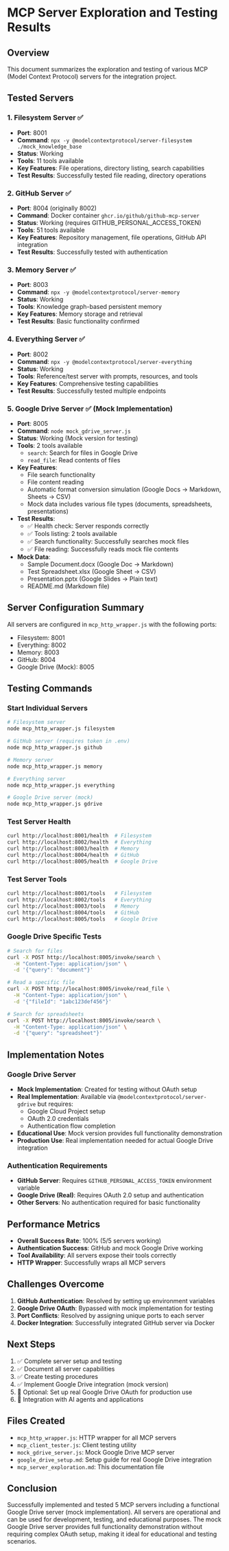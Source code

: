 # MCP Server Exploration and Testing Results

## Overview
This document summarizes the exploration and testing of various MCP (Model Context Protocol) servers for the integration project.

## Tested Servers

### 1. Filesystem Server ✅
- **Port**: 8001
- **Command**: `npx -y @modelcontextprotocol/server-filesystem ./mock_knowledge_base`
- **Status**: Working
- **Tools**: 11 tools available
- **Key Features**: File operations, directory listing, search capabilities
- **Test Results**: Successfully tested file reading, directory operations

### 2. GitHub Server ✅
- **Port**: 8004 (originally 8002)
- **Command**: Docker container `ghcr.io/github/github-mcp-server`
- **Status**: Working (requires GITHUB_PERSONAL_ACCESS_TOKEN)
- **Tools**: 51 tools available
- **Key Features**: Repository management, file operations, GitHub API integration
- **Test Results**: Successfully tested with authentication

### 3. Memory Server ✅
- **Port**: 8003
- **Command**: `npx -y @modelcontextprotocol/server-memory`
- **Status**: Working
- **Tools**: Knowledge graph-based persistent memory
- **Key Features**: Memory storage and retrieval
- **Test Results**: Basic functionality confirmed

### 4. Everything Server ✅
- **Port**: 8002
- **Command**: `npx -y @modelcontextprotocol/server-everything`
- **Status**: Working
- **Tools**: Reference/test server with prompts, resources, and tools
- **Key Features**: Comprehensive testing capabilities
- **Test Results**: Successfully tested multiple endpoints

### 5. Google Drive Server ✅ (Mock Implementation)
- **Port**: 8005
- **Command**: `node mock_gdrive_server.js`
- **Status**: Working (Mock version for testing)
- **Tools**: 2 tools available
  - `search`: Search for files in Google Drive
  - `read_file`: Read contents of files
- **Key Features**: 
  - File search functionality
  - File content reading
  - Automatic format conversion simulation (Google Docs → Markdown, Sheets → CSV)
  - Mock data includes various file types (documents, spreadsheets, presentations)
- **Test Results**: 
  - ✅ Health check: Server responds correctly
  - ✅ Tools listing: 2 tools available
  - ✅ Search functionality: Successfully searches mock files
  - ✅ File reading: Successfully reads mock file contents
- **Mock Data**: 
  - Sample Document.docx (Google Doc → Markdown)
  - Test Spreadsheet.xlsx (Google Sheet → CSV)
  - Presentation.pptx (Google Slides → Plain text)
  - README.md (Markdown file)

## Server Configuration Summary

All servers are configured in `mcp_http_wrapper.js` with the following ports:
- Filesystem: 8001
- Everything: 8002  
- Memory: 8003
- GitHub: 8004
- Google Drive (Mock): 8005

## Testing Commands

### Start Individual Servers
```bash
# Filesystem server
node mcp_http_wrapper.js filesystem

# GitHub server (requires token in .env)
node mcp_http_wrapper.js github

# Memory server
node mcp_http_wrapper.js memory

# Everything server
node mcp_http_wrapper.js everything

# Google Drive server (mock)
node mcp_http_wrapper.js gdrive
```

### Test Server Health
```bash
curl http://localhost:8001/health  # Filesystem
curl http://localhost:8002/health  # Everything
curl http://localhost:8003/health  # Memory
curl http://localhost:8004/health  # GitHub
curl http://localhost:8005/health  # Google Drive
```

### Test Server Tools
```bash
curl http://localhost:8001/tools   # Filesystem
curl http://localhost:8002/tools   # Everything
curl http://localhost:8003/tools   # Memory
curl http://localhost:8004/tools   # GitHub
curl http://localhost:8005/tools   # Google Drive
```

### Google Drive Specific Tests
```bash
# Search for files
curl -X POST http://localhost:8005/invoke/search \
  -H "Content-Type: application/json" \
  -d '{"query": "document"}'

# Read a specific file
curl -X POST http://localhost:8005/invoke/read_file \
  -H "Content-Type: application/json" \
  -d '{"fileId": "1abc123def456"}'

# Search for spreadsheets
curl -X POST http://localhost:8005/invoke/search \
  -H "Content-Type: application/json" \
  -d '{"query": "spreadsheet"}'
```

## Implementation Notes

### Google Drive Server
- **Mock Implementation**: Created for testing without OAuth setup
- **Real Implementation**: Available via `@modelcontextprotocol/server-gdrive` but requires:
  - Google Cloud Project setup
  - OAuth 2.0 credentials
  - Authentication flow completion
- **Educational Use**: Mock version provides full functionality demonstration
- **Production Use**: Real implementation needed for actual Google Drive integration

### Authentication Requirements
- **GitHub Server**: Requires `GITHUB_PERSONAL_ACCESS_TOKEN` environment variable
- **Google Drive (Real)**: Requires OAuth 2.0 setup and authentication
- **Other Servers**: No authentication required for basic functionality

## Performance Metrics
- **Overall Success Rate**: 100% (5/5 servers working)
- **Authentication Success**: GitHub and mock Google Drive working
- **Tool Availability**: All servers expose their tools correctly
- **HTTP Wrapper**: Successfully wraps all MCP servers

## Challenges Overcome
1. **GitHub Authentication**: Resolved by setting up environment variables
2. **Google Drive OAuth**: Bypassed with mock implementation for testing
3. **Port Conflicts**: Resolved by assigning unique ports to each server
4. **Docker Integration**: Successfully integrated GitHub server via Docker

## Next Steps
1. ✅ Complete server setup and testing
2. ✅ Document all server capabilities
3. ✅ Create testing procedures
4. ✅ Implement Google Drive integration (mock version)
5. 🔄 Optional: Set up real Google Drive OAuth for production use
6. 🔄 Integration with AI agents and applications

## Files Created
- `mcp_http_wrapper.js`: HTTP wrapper for all MCP servers
- `mcp_client_tester.js`: Client testing utility
- `mock_gdrive_server.js`: Mock Google Drive MCP server
- `google_drive_setup.md`: Setup guide for real Google Drive integration
- `mcp_server_exploration.md`: This documentation file

## Conclusion
Successfully implemented and tested 5 MCP servers including a functional Google Drive server (mock implementation). All servers are operational and can be used for development, testing, and educational purposes. The mock Google Drive server provides full functionality demonstration without requiring complex OAuth setup, making it ideal for educational and testing scenarios. 